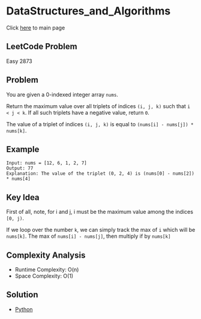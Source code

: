 # DataStructures_and_Algorithms
Click [here](../../README.md) to main page

## LeetCode Problem
Easy 2873

## Problem
You are given a 0-indexed integer array `nums`.

Return the maximum value over all triplets of indices `(i, j, k)` such that `i < j < k`. If all such triplets have a negative value, return `0`.

The value of a triplet of indices `(i, j, k)` is equal to `(nums[i] - nums[j]) * nums[k]`.

## Example
```
Input: nums = [12, 6, 1, 2, 7]
Output: 77
Explanation: The value of the triplet (0, 2, 4) is (nums[0] - nums[2]) * nums[4]
```

## Key Idea
First of all, note, for i and j, i must be the maximum value among the indices `[0, j)`.

If we loop over the number `k`, we can simply track the max of `i` which will be `nums[k]`. The max of `nums[i] - nums[j]`, then multiply if by `nums[k]`

## Complexity Analysis
- Runtime Complexity: O(n)
- Space Complexity: O(1)

## Solution
- [Python](./solution.py)